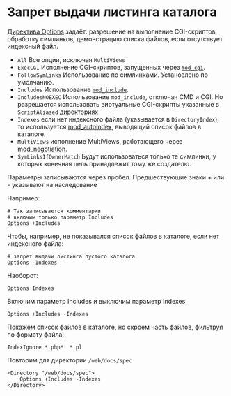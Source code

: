 # Запрет выдачи листинга каталога

[Директива Options](http://httpd.apache.org/docs/trunk/mod/core.html#options) задаёт: разрешение на выполнение CGI-скриптов, обработку симлинков, демонстрацию списка файлов, если отсутствует индексный файл.

* `All` Все опции, исключая `MultiViews`
* `ExecCGI` Исполнение CGI-скриптов, запущенных через [`mod_cgi`](http://httpd.apache.org/docs/trunk/mod/mod_cgi.html).
* `FollowSymLinks` Использование по симлинками. Установлено по умолчанию.
* `Includes` Использование [`mod_include`](http://httpd.apache.org/docs/trunk/mod/mod_include.html).
* `IncludesNOEXEC` Использование `mod_include`, отключая CMD и CGI. Но разрешается использовать виртуальные CGI-скрипты указанные в `ScriptAliased` директориях.
* `Indexes` если нет индексного файла (указывается в `DirectoryIndex`), то используется [mod_autoindex](http://httpd.apache.org/docs/trunk/mod/mod_autoindex.html), выводящий список файлов в каталоге.
* `MultiViews` исполнение MultiViews, работающего через [mod_negotiation](http://httpd.apache.org/docs/trunk/mod/mod_negotiation.html).
* `SymLinksIfOwnerMatch` Будут использоваться только те симлинки, у которых конечная цель принадлежит тому же создателю.

Параметры записываются через пробел. Предшествующие знаки + или - указывают на наследование

Например:

    # Так записываются комментарии
    # включим только параметр Includes
    Options +Includes 

Чтобы, например, не показывался список файлов в каталоге, если нет индексного файла:

    # запрет выдачи листинга пустого каталога
    Options -Indexes

Наоборот:

    Options Indexes

Включим параметр Includes и выключим параметр Indexes

    Options +Includes -Indexes

Покажем список файлов в каталоге, но скроем часть файлов, фильтруя по формату файла:

    IndexIgnore *.php*  *.pl

Повторим для директории `/web/docs/spec`

    <Directory "/web/docs/spec">
        Options +Includes -Indexes
    </Directory>
